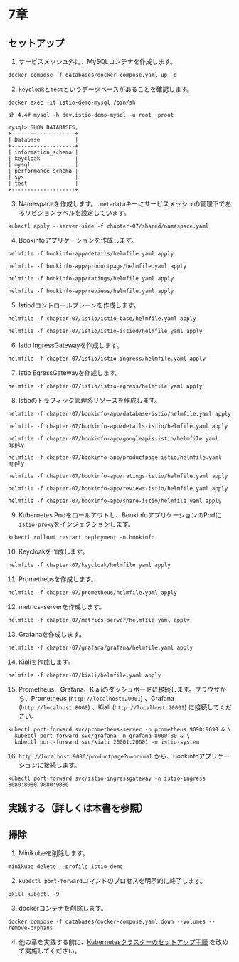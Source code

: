 # 7章

## セットアップ

1. サービスメッシュ外に、MySQLコンテナを作成します。

```bash:ターミナル
docker compose -f databases/docker-compose.yaml up -d
```

2. `keycloak`と`test`というデータベースがあることを確認します。

```bash:ターミナル
docker exec -it istio-demo-mysql /bin/sh

sh-4.4# mysql -h dev.istio-demo-mysql -u root -proot

mysql> SHOW DATABASES;
+--------------------+
| Database           |
+--------------------+
| information_schema |
| keycloak           |
| mysql              |
| performance_schema |
| sys                |
| test               |
+--------------------+
```

3. Namespaceを作成します。`.metadata`キーにサービスメッシュの管理下であるリビジョンラベルを設定しています。

```bash:ターミナル
kubectl apply --server-side -f chapter-07/shared/namespace.yaml
```

4. Bookinfoアプリケーションを作成します。

```bash:ターミナル
helmfile -f bookinfo-app/details/helmfile.yaml apply

helmfile -f bookinfo-app/productpage/helmfile.yaml apply

helmfile -f bookinfo-app/ratings/helmfile.yaml apply

helmfile -f bookinfo-app/reviews/helmfile.yaml apply
```

5. Istiodコントロールプレーンを作成します。

```bash:ターミナル
helmfile -f chapter-07/istio/istio-base/helmfile.yaml apply

helmfile -f chapter-07/istio/istio-istiod/helmfile.yaml apply
```

6. Istio IngressGatewayを作成します。

```bash:ターミナル
helmfile -f chapter-07/istio/istio-ingress/helmfile.yaml apply
```

7. Istio EgressGatewayを作成します。

```bash:ターミナル
helmfile -f chapter-07/istio/istio-egress/helmfile.yaml apply
```

8. Istioのトラフィック管理系リソースを作成します。

```bash:ターミナル
helmfile -f chapter-07/bookinfo-app/database-istio/helmfile.yaml apply

helmfile -f chapter-07/bookinfo-app/details-istio/helmfile.yaml apply

helmfile -f chapter-07/bookinfo-app/googleapis-istio/helmfile.yaml apply

helmfile -f chapter-07/bookinfo-app/productpage-istio/helmfile.yaml apply

helmfile -f chapter-07/bookinfo-app/ratings-istio/helmfile.yaml apply

helmfile -f chapter-07/bookinfo-app/reviews-istio/helmfile.yaml apply

helmfile -f chapter-07/bookinfo-app/share-istio/helmfile.yaml apply
```

9. Kubernetes Podをロールアウトし、BookinfoアプリケーションのPodに`istio-proxy`をインジェクションします。

```bash:ターミナル
kubectl rollout restart deployment -n bookinfo
```

10. Keycloakを作成します。

```bash:ターミナル
helmfile -f chapter-07/keycloak/helmfile.yaml apply
```

11. Prometheusを作成します。

```bash:ターミナル
helmfile -f chapter-07/prometheus/helmfile.yaml apply
```

12. metrics-serverを作成します。

```bash:ターミナル
helmfile -f chapter-07/metrics-server/helmfile.yaml apply
```

13. Grafanaを作成します。

```bash:ターミナル
helmfile -f chapter-07/grafana/grafana/helmfile.yaml apply
```

14. Kialiを作成します。

```bash:ターミナル
helmfile -f chapter-07/kiali/helmfile.yaml apply
```

15. Prometheus、Grafana、Kialiのダッシュボードに接続します。ブラウザから、Prometheus (`http://localhost:20001`) 、Grafana (`http://localhost:8000`) 、Kiali (`http://localhost:20001`) に接続してください。

```bash:ターミナル
kubectl port-forward svc/prometheus-server -n prometheus 9090:9090 & \
  kubectl port-forward svc/grafana -n grafana 8000:80 & \
  kubectl port-forward svc/kiali 20001:20001 -n istio-system
```

16. `http://localhost:9080/productpage?u=normal` から、Bookinfoアプリケーションに接続します。

```bash:ターミナル
kubectl port-forward svc/istio-ingressgateway -n istio-ingress 8080:8080 9080:9080
```

## 実践する（詳しくは本書を参照）

## 掃除

1. Minikubeを削除します。

```bash:ターミナル
minikube delete --profile istio-demo
```

2. `kubectl port-forward`コマンドのプロセスを明示的に終了します。

```bash:ターミナル
pkill kubectl -9
```

3. dockerコンテナを削除します。

```bash:ターミナル
docker compose -f databases/docker-compose.yaml down --volumes --remove-orphans
```

4. 他の章を実践する前に、[Kubernetesクラスターのセットアップ手順](../README.md) を改めて実施してください。
